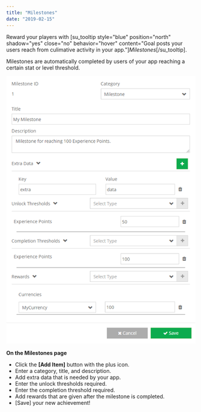 ```yaml
---
title: "Milestones"
date: "2019-02-15"
---
```


Reward your players with \[su\_tooltip style="blue" position="north" shadow="yes" close="no" behavior="hover" content="Goal posts your users reach from culimative activity in your app."\]_Milestones_\[/su\_tooltip\].

Milestones are automatically completed by users of your app reaching a certain stat or level threshold.

![](images/image-5.png)

**On the Milestones page**

- Click the **\[Add Item\]** button with the plus icon.
- Enter a category, title, and description.
- Add extra data that is needed by your app.
- Enter the unlock thresholds required.
- Enter the completion threshold required.
- Add rewards that are given after the milestone is completed.
- \[Save\] your new achievement!
